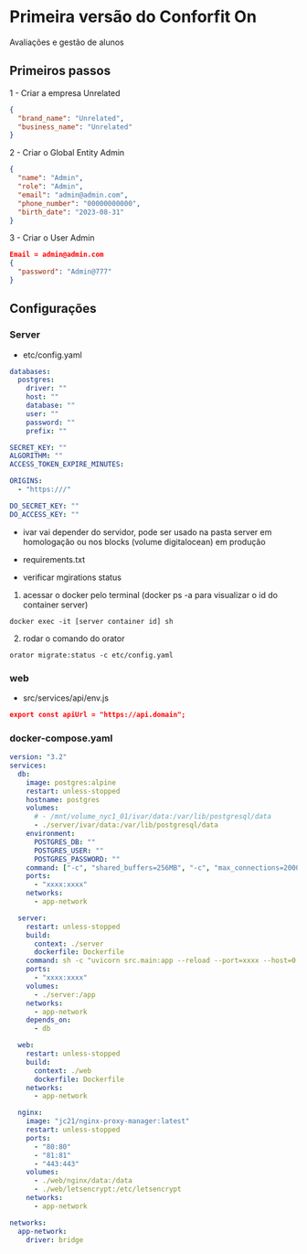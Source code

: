 # Primeira versão do Conforfit On

Avaliações e gestão de alunos

## Primeiros passos

1 - Criar a empresa Unrelated

```json
{
  "brand_name": "Unrelated",
  "business_name": "Unrelated"
}
```

2 - Criar o Global Entity Admin

```json
{
  "name": "Admin",
  "role": "Admin",
  "email": "admin@admin.com",
  "phone_number": "00000000000",
  "birth_date": "2023-08-31"
}
```

3 - Criar o User Admin

```json
Email = admin@admin.com
{
  "password": "Admin@777"
}
```

## Configurações

### Server

- etc/config.yaml

```yaml
databases:
  postgres:
    driver: ""
    host: ""
    database: ""
    user: ""
    password: ""
    prefix: ""

SECRET_KEY: ""
ALGORITHM: ""
ACCESS_TOKEN_EXPIRE_MINUTES:

ORIGINS:
  - "https:///"

DO_SECRET_KEY: ""
DO_ACCESS_KEY: ""
```

- ivar vai depender do servidor, pode ser usado na pasta server em homologação ou nos blocks (volume digitalocean) em produção

- requirements.txt

- verificar mgirations status

1. acessar o docker pelo terminal (docker ps -a para visualizar o id do container server)

```
docker exec -it [server container id] sh
```

2. rodar o comando do orator

```
orator migrate:status -c etc/config.yaml
```

### web

- src/services/api/env.js

```json
export const apiUrl = "https://api.domain";
```

### docker-compose.yaml

```yaml
version: "3.2"
services:
  db:
    image: postgres:alpine
    restart: unless-stopped
    hostname: postgres
    volumes:
      # - /mnt/volume_nyc1_01/ivar/data:/var/lib/postgresql/data
      - ./server/ivar/data:/var/lib/postgresql/data
    environment:
      POSTGRES_DB: ""
      POSTGRES_USER: ""
      POSTGRES_PASSWORD: ""
    command: ["-c", "shared_buffers=256MB", "-c", "max_connections=2000"]
    ports:
      - "xxxx:xxxx"
    networks:
      - app-network

  server:
    restart: unless-stopped
    build:
      context: ./server
      dockerfile: Dockerfile
    command: sh -c "uvicorn src.main:app --reload --port=xxxx --host=0.0.0.0"
    ports:
      - "xxxx:xxxx"
    volumes:
      - ./server:/app
    networks:
      - app-network
    depends_on:
      - db

  web:
    restart: unless-stopped
    build:
      context: ./web
      dockerfile: Dockerfile
    networks:
      - app-network

  nginx:
    image: "jc21/nginx-proxy-manager:latest"
    restart: unless-stopped
    ports:
      - "80:80"
      - "81:81"
      - "443:443"
    volumes:
      - ./web/nginx/data:/data
      - ./web/letsencrypt:/etc/letsencrypt
    networks:
      - app-network

networks:
  app-network:
    driver: bridge
```
